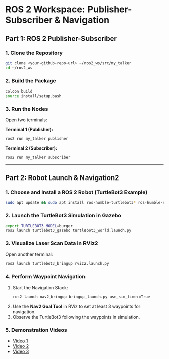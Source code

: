 # ROS 2 Workspace: Publisher-Subscriber & Navigation

## Part 1: ROS 2 Publisher-Subscriber

### 1. Clone the Repository
```bash
git clone <your-github-repo-url> ~/ros2_ws/src/my_talker
cd ~/ros2_ws
```

### 2. Build the Package
```bash
colcon build
source install/setup.bash
```

### 3. Run the Nodes
Open two terminals:

**Terminal 1 (Publisher):**
```bash
ros2 run my_talker publisher
```

**Terminal 2 (Subscriber):**
```bash
ros2 run my_talker subscriber
```

---

## Part 2: Robot Launch & Navigation2

### 1. Choose and Install a ROS 2 Robot (TurtleBot3 Example)
```bash
sudo apt update && sudo apt install ros-humble-turtlebot3* ros-humble-navigation2 ros-humble-nav2-bringup
```

### 2. Launch the TurtleBot3 Simulation in Gazebo
```bash
export TURTLEBOT3_MODEL=burger
ros2 launch turtlebot3_gazebo turtlebot3_world.launch.py
```

### 3. Visualize Laser Scan Data in RViz2
Open another terminal:
```bash
ros2 launch turtlebot3_bringup rviz2.launch.py
```

### 4. Perform Waypoint Navigation
1. Start the Navigation Stack:
    ```bash
    ros2 launch nav2_bringup bringup_launch.py use_sim_time:=True
    ```
2. Use the **Nav2 Goal Tool** in RViz to set at least 3 waypoints for navigation.
3. Observe the TurtleBot3 following the waypoints in simulation.

### 5. Demonstration Videos
- [Video 1](https://youtu.be/_2pT-IkSfRc)
- [Video 2](https://youtu.be/2LvhYm6oS8U)
- [Video 3](https://youtu.be/nMTNNLMWxIU)

